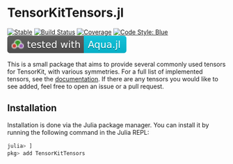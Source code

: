 # TensorKitTensors.jl

[![Stable](https://img.shields.io/badge/docs-stable-blue.svg)](https://QuantumKitHub.github.io/TensorKitTensors.jl/stable/)
[![Build Status](https://github.com/QuantumKitHub/TensorKitTensors.jl/actions/workflows/Tests.yml/badge.svg?branch=main)](https://github.com/QuantumKitHub/TensorKitTensors.jl/actions/workflows/Tests.yml?query=branch%3Amain)
[![Coverage](https://codecov.io/gh/QuantumKitHub/TensorKitTensors.jl/branch/main/graph/badge.svg)](https://codecov.io/gh/QuantumKitHub/TensorKitTensors.jl)
[![Code Style: Blue](https://img.shields.io/badge/code%20style-blue-4495d1.svg)](https://github.com/invenia/BlueStyle)
[![Aqua](https://raw.githubusercontent.com/JuliaTesting/Aqua.jl/master/badge.svg)](https://github.com/JuliaTesting/Aqua.jl)

This is a small package that aims to provide several commonly used tensors for TensorKit, with various symmetries.
For a full list of implemented tensors, see the [documentation](https://QuantumKitHub.github.io/TensorKitTensors.jl/stable/).
If there are any tensors you would like to see added, feel free to open an issue or a pull request.

## Installation

Installation is done via the Julia package manager.
You can install it by running the following command in the Julia REPL:

```julia
julia> ]
pkg> add TensorKitTensors
```
